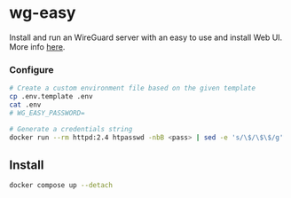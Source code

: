# wg-easy

Install and run an WireGuard server with an easy to use and install Web UI.
More info [here](https://wg-easy.github.io/wg-easy/Pre-release/getting-started/).

### Configure

```sh
# Create a custom environment file based on the given template
cp .env.template .env
cat .env
# WG_EASY_PASSWORD=

# Generate a credentials string
docker run --rm httpd:2.4 htpasswd -nbB <pass> | sed -e 's/\$/\$\$/g'
```

## Install
```sh
docker compose up --detach
```
